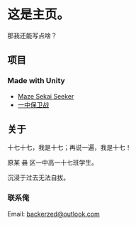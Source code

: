 # 这是主页。

那我还能写点啥？

## 项目

### Made with Unity

- [Maze Sekai Seeker](game-mss.md)
- [一中保卫战](game-n1msd.md)

## 关于

十七十七，我是十七；再说一遍，我是十七！

原某 ~~县~~ 区一中高一十七班学生。

沉浸于过去无法自拔。

### 联系俺

Email: [backerzed@outlook.com](mailto:backerzed@outlook.com)
